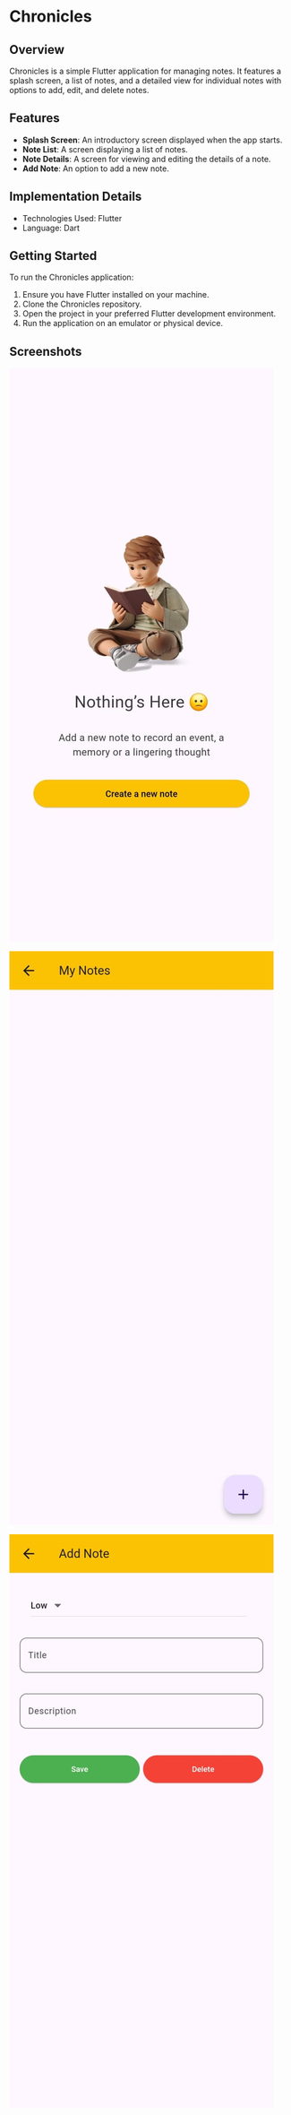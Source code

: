 # Chronicles

## Overview

Chronicles is a simple Flutter application for managing notes. It features a splash screen, a list of notes, and a detailed view for individual notes with options to add, edit, and delete notes.

## Features

- **Splash Screen**: An introductory screen displayed when the app starts.
- **Note List**: A screen displaying a list of notes.
- **Note Details**: A screen for viewing and editing the details of a note.
- **Add Note**: An option to add a new note.

## Implementation Details

- Technologies Used: Flutter
- Language: Dart

## Getting Started

To run the Chronicles application:

1. Ensure you have Flutter installed on your machine.
2. Clone the Chronicles repository.
3. Open the project in your preferred Flutter development environment.
4. Run the application on an emulator or physical device.

## Screenshots

![Splash Screen](<WhatsApp Image 2024-05-20 at 10.05.18_524f37e8.jpg>)

![Note List](<WhatsApp Image 2024-05-20 at 10.05.18_3d8ee40b.jpg>)

![Note Details](<WhatsApp Image 2024-05-20 at 10.05.18_ea2fadd8.jpg>)

